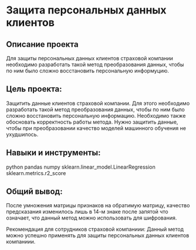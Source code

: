 # Защита персональных данных клиентов
## Описание проекта
Для защиты персональных данных клиентов страховой компании необходимо разработать такой метод преобразования данных, чтобы по ним было сложно восстановить персональную информуцию.

## Цель проекта:
Защитить данные клиентов страховой компании. Для этого необходимо разработать такой метод преобразования данных, чтобы по ним было сложно восстановить персональную информацию. Необходимо также обосновать корректность работы метода. Нужно защитить данные, чтобы при преобразовании качество моделей машинного обучения не ухудшилось.

## Навыки и инструменты:
python
pandas
numpy
sklearn.linear_model.LinearRegression
sklearn.metrics.r2_score

## Общий вывод:
После умножения матрицы признаков на обратимую матрицу, качество предсказания изменилось лишь в 14-м знаке после запятой что означает, что данный метод можно использовать для шифрования.

Рекомендация для сотрудников страховой компаниии:
Данный метод можно успешно применять для защиты персональных данных клиентов компаниии.
